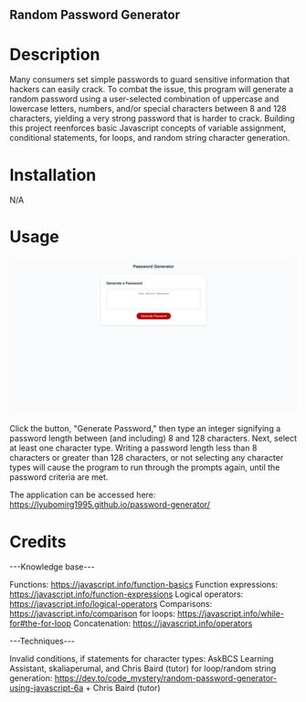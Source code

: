 ## Random Password Generator

# Description

Many consumers set simple passwords to guard sensitive information that hackers can easily crack. To combat the issue, this program will generate a random password using a user-selected combination of uppercase and lowercase letters, numbers, and/or special characters between 8 and 128 characters, yielding a very strong password that is harder to crack. Building this project reenforces basic Javascript concepts of variable assignment, conditional statements, for loops, and random string character generation. 

# Installation

N/A

# Usage

![alt text](./assets/images/password-generator.png)

Click the button, "Generate Password," then type an integer signifying a password length between (and including) 8 and 128 characters. Next, select at least one character type. Writing a password length less than 8 characters or greater than 128 characters, or not selecting any character types will cause the program to run through the prompts again, until the password criteria are met. 

The application can be accessed here: https://lyubomirg1995.github.io/password-generator/

# Credits

---Knowledge base---

Functions: https://javascript.info/function-basics
Function expressions: https://javascript.info/function-expressions
Logical operators: https://javascript.info/logical-operators
Comparisons: https://javascript.info/comparison
for loops: https://javascript.info/while-for#the-for-loop
Concatenation: https://javascript.info/operators

---Techniques---

Invalid conditions, if statements for character types: AskBCS Learning Assistant, skaliaperumal, and Chris Baird (tutor)
for loop/random string generation: https://dev.to/code_mystery/random-password-generator-using-javascript-6a + Chris Baird (tutor)




